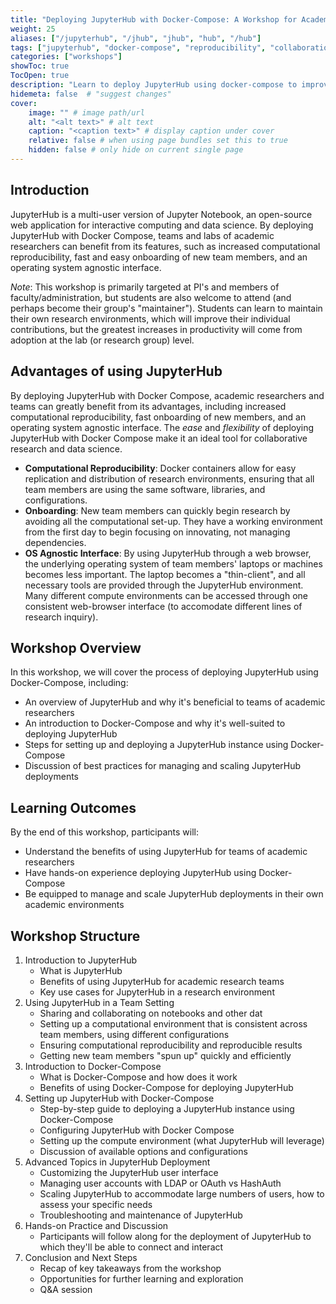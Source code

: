```yaml
---
title: "Deploying JupyterHub with Docker-Compose: A Workshop for Academic Teams"
weight: 25
aliases: ["/jupyterhub", "/jhub", "jhub", "hub", "/hub"]
tags: ["jupyterhub", "docker-compose", "reproducibility", "collaboration"]
categories: ["workshops"]
showToc: true
TocOpen: true
description: "Learn to deploy JupyterHub using docker-compose to improve computational reproducibility, facilitate team collaboration, and provide a flexible, OS-agnostic interface for research."
hidemeta: false  # "suggest changes"
cover:
    image: "" # image path/url
    alt: "<alt text>" # alt text
    caption: "<caption text>" # display caption under cover
    relative: false # when using page bundles set this to true
    hidden: false # only hide on current single page
---
```



## Introduction
JupyterHub is a multi-user version of Jupyter Notebook, an open-source web application for interactive computing and data science. By deploying JupyterHub with Docker Compose, teams and labs of academic researchers can benefit from its features, such as increased computational reproducibility, fast and easy onboarding of new team members, and an operating system agnostic interface.

*Note*: This workshop is primarily targeted at PI's and members of faculty/administration, but students are also welcome to attend (and perhaps become their group's "maintainer"). Students can learn to maintain their own research environments, which will improve their individual contributions, but the greatest increases in productivity will come from adoption at the lab (or research group) level.

## Advantages of using JupyterHub
By deploying JupyterHub with Docker Compose, academic researchers and teams can greatly benefit from its advantages, including increased computational reproducibility, fast onboarding of new members, and an operating system agnostic interface. The *ease* and *flexibility* of deploying JupyterHub with Docker Compose make it an ideal tool for collaborative research and data science.

- **Computational Reproducibility**: Docker containers allow for easy replication and distribution of research environments, ensuring that all team members are using the same software, libraries, and configurations.
- **Onboarding**: New team members can quickly begin research by avoiding all the computational set-up. They have a working environment from the first day to begin focusing on innovating, not managing dependencies.
- **OS Agnostic Interface**: By using JupyterHub through a web browser, the underlying operating system of team members' laptops or machines becomes less important. The laptop becomes a "thin-client", and all necessary tools are provided through the JupyterHub environment. Many different compute environments can be accessed through one consistent web-browser interface (to accomodate different lines of research inquiry).


## Workshop Overview

In this workshop, we will cover the process of deploying JupyterHub using Docker-Compose, including:

- An overview of JupyterHub and why it's beneficial to teams of academic researchers
- An introduction to Docker-Compose and why it's well-suited to deploying JupyterHub
- Steps for setting up and deploying a JupyterHub instance using Docker-Compose
- Discussion of best practices for managing and scaling JupyterHub deployments

## Learning Outcomes

By the end of this workshop, participants will:

- Understand the benefits of using JupyterHub for teams of academic researchers
- Have hands-on experience deploying JupyterHub using Docker-Compose
- Be equipped to manage and scale JupyterHub deployments in their own academic environments

## Workshop Structure

1. Introduction to JupyterHub
   - What is JupyterHub
   - Benefits of using JupyterHub for academic research teams
   - Key use cases for JupyterHub in a research environment
1. Using JupyterHub in a Team Setting
   - Sharing and collaborating on notebooks and other dat
   - Setting up a computational environment that is consistent across team members, using different configurations
   - Ensuring computational reproducibility and reproducible results
   - Getting new team members "spun up" quickly and efficiently
1. Introduction to Docker-Compose
    - What is Docker-Compose and how does it work
    - Benefits of using Docker-Compose for deploying JupyterHub
1. Setting up JupyterHub with Docker-Compose
    - Step-by-step guide to deploying a JupyterHub instance using Docker-Compose
    - Configuring JupyterHub with Docker Compose
    - Setting up the compute environment (what JupyterHub will leverage)
    - Discussion of available options and configurations
1. Advanced Topics in JupyterHub Deployment
   - Customizing the JupyterHub user interface
   - Managing user accounts with LDAP or OAuth vs HashAuth
   - Scaling JupyterHub to accommodate large numbers of users, how to assess your specific needs
   - Troubleshooting and maintenance of JupyterHub
1. Hands-on Practice and Discussion
    - Participants will follow along for the deployment of JupyterHub to which they'll be able to connect and interact
1. Conclusion and Next Steps
   - Recap of key takeaways from the workshop
   - Opportunities for further learning and exploration
   - Q&A session
